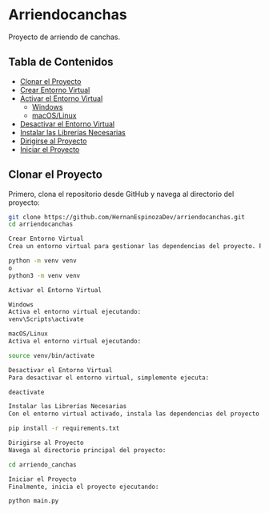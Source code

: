 # Arriendocanchas

Proyecto de arriendo de canchas.

## Tabla de Contenidos

- [Clonar el Proyecto](#clonar-el-proyecto)
- [Crear Entorno Virtual](#crear-entorno-virtual)
- [Activar el Entorno Virtual](#activar-el-entorno-virtual)
  - [Windows](#windows)
  - [macOS/Linux](#macoslinux)
- [Desactivar el Entorno Virtual](#desactivar-el-entorno-virtual)
- [Instalar las Librerías Necesarias](#instalar-las-librerías-necesarias)
- [Dirigirse al Proyecto](#dirigirse-al-proyecto)
- [Iniciar el Proyecto](#iniciar-el-proyecto)

## Clonar el Proyecto

Primero, clona el repositorio desde GitHub y navega al directorio del proyecto:

```bash
git clone https://github.com/HernanEspinozaDev/arriendocanchas.git
cd arriendocanchas

Crear Entorno Virtual
Crea un entorno virtual para gestionar las dependencias del proyecto. Puedes usar uno de los siguientes comandos:

python -m venv venv
o
python3 -m venv venv

Activar el Entorno Virtual

Windows
Activa el entorno virtual ejecutando:
venv\Scripts\activate

macOS/Linux
Activa el entorno virtual ejecutando:

source venv/bin/activate

Desactivar el Entorno Virtual
Para desactivar el entorno virtual, simplemente ejecuta:

deactivate

Instalar las Librerías Necesarias
Con el entorno virtual activado, instala las dependencias del proyecto usando:

pip install -r requirements.txt

Dirigirse al Proyecto
Navega al directorio principal del proyecto:

cd arriendo_canchas

Iniciar el Proyecto
Finalmente, inicia el proyecto ejecutando:

python main.py